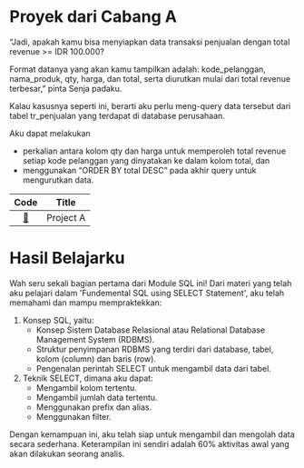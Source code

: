 # Proyek dari Cabang A
“Jadi, apakah kamu bisa menyiapkan data transaksi penjualan dengan total revenue >= IDR 100.000? 

Format datanya yang akan kamu tampilkan adalah: kode_pelanggan, nama_produk, qty, harga, dan total, serta diurutkan mulai dari total revenue terbesar,” pinta Senja padaku.

Kalau kasusnya seperti ini, berarti aku perlu meng-query data tersebut dari tabel tr_penjualan yang terdapat di database perusahaan.

Aku dapat melakukan

- perkalian antara kolom qty dan harga untuk memperoleh total revenue setiap kode pelanggan yang dinyatakan ke dalam kolom total, dan
- menggunakan “ORDER BY total DESC” pada akhir query untuk mengurutkan data.

|Code 	|               Title              	|
|:----:	|:--------------------------------:	|
| [📜](https://github.com/bayubagusbagaswara/dqlab-data-engineer/blob/master/2-Fundamental%20SQL%20using%20SELECT%20Statement/6-Mini%20Project/proyek-a.sql) | Project A |


# Hasil Belajarku
Wah seru sekali bagian pertama dari Module SQL ini! Dari materi yang telah aku pelajari dalam 'Fundemental SQL using SELECT Statement', aku telah memahami dan mampu mempraktekkan:

1. Konsep SQL, yaitu:
    - Konsep Sistem Database Relasional atau Relational Database Management System (RDBMS).
    - Struktur penyimpanan RDBMS yang terdiri dari database, tabel, kolom (column) dan baris (row).
    - Pengenalan perintah SELECT untuk mengambil data dari tabel.
2. Teknik SELECT, dimana aku dapat:
    - Mengambil kolom tertentu.
    - Mengambil jumlah data tertentu.
    - Menggunakan prefix dan alias.
    - Menggunakan filter.

Dengan kemampuan ini, aku telah siap untuk mengambil dan mengolah data secara sederhana. Keterampilan ini sendiri adalah 60% aktivitas awal yang akan dilakukan seorang analis.